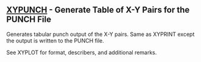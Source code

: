 ## [XYPUNCH](https://help.hexagonmi.com/bundle/MSC_Nastran_2022.4/page/Nastran_Combined_Book/qrg/casecontrol4c/TOC.XYPUNCH.xhtml) - Generate Table of X-Y Pairs for the PUNCH File

Generates tabular punch output of the X-Y pairs. Same as XYPRINT except the output is written to the PUNCH file.

See  XYPLOT  for format, describers, and additional remarks.

